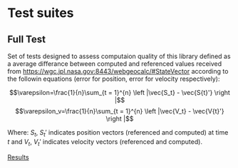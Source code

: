 # Test suites

## Full Test

Set of tests designed to assess computaion quality of this library defined as a average differance between computed and referenced values received from https://wgc.jpl.nasa.gov:8443/webgeocalc/#StateVector according to the followin equations (error for position, error for velocity respectively):

$$\varepsilon=\frac{1}{n}\sum_{t = 1}^{n} \left |\vec{S_t} - \vec{S{t}'}  \right |$$
$$\varepsilon_v=\frac{1}{n}\sum_{t = 1}^{n} \left |\vec{V_t} - \vec{V{t}'}  \right |$$

Where:
$S_t$, $S_{t}'$ indicates position vectors (referenced and computed) at time $t$ and $V_t$, $V_{t}'$ indicates velocity vectors (referenced and computed).

[Results](fullTest.results.md)
